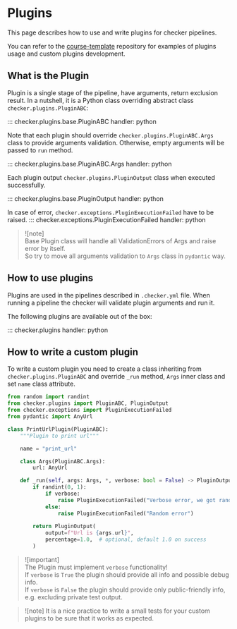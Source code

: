 # Plugins

This page describes how to use and write plugins for checker pipelines.

You can refer to the [course-template](https://github.com/manytask/course-template) repository for examples of plugins usage and custom plugins development.


## What is the Plugin

Plugin is a single stage of the pipeline, have arguments, return exclusion result. 
In a nutshell, it is a Python class overriding abstract class `checker.plugins.PluginABC`:

::: checker.plugins.base.PluginABC
    handler: python

Note that each plugin should override `checker.plugins.PluginABC.Args` class to provide arguments validation. Otherwise, empty arguments will be passed to `run` method.

::: checker.plugins.base.PluginABC.Args
    handler: python


Each plugin output `checker.plugins.PluginOutput` class when executed successfully. 

::: checker.plugins.base.PluginOutput
    handler: python

In case of error, `checker.exceptions.PluginExecutionFailed` have to be raised.
::: checker.exceptions.PluginExecutionFailed
    handler: python

> ![note]  
> Base Plugin class will handle all ValidationErrors of Args and raise error by itself.  
> So try to move all arguments validation to `Args` class in `pydantic` way.


## How to use plugins

Plugins are used in the pipelines described in `.checker.yml` file. When running a pipeline the checker will validate plugin arguments and run it.

The following plugins are available out of the box:

::: checker.plugins
    handler: python

[//]: # (TODO: list here all plugins available out of the box)


## How to write a custom plugin

To write a custom plugin you need to create a class inheriting from `checker.plugins.PluginABC` and override `_run` method, `Args` inner class and set `name` class attribute.

[//]: # (TODO: test example)

```python
from random import randint
from checker.plugins import PluginABC, PluginOutput
from checker.exceptions import PluginExecutionFailed
from pydantic import AnyUrl

class PrintUrlPlugin(PluginABC):
    """Plugin to print url"""

    name = "print_url"

    class Args(PluginABC.Args):
        url: AnyUrl

    def _run(self, args: Args, *, verbose: bool = False) -> PluginOutput:
        if randint(0, 1):
            if verbose:
                raise PluginExecutionFailed("Verbose error, we got randint=1")
            else:
                raise PluginExecutionFailed("Random error")
        
        return PluginOutput(
            output=f"Url is {args.url}",
            percentage=1.0,  # optional, default 1.0 on success
        )
```

> ![important]  
> The Plugin must implement `verbose` functionality!  
> If `verbose` is `True` the plugin should provide all info and possible debug info.  
> If `verbose` is `False` the plugin should provide only public-friendly info, e.g. excluding private test output.

> ![note]
> It is a nice practice to write a small tests for your custom plugins to be sure that it works as expected.

